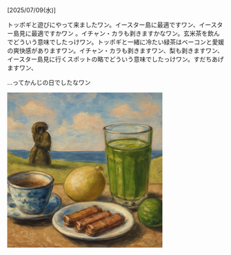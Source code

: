 [2025/07/09(水)]

トッポギと遊びにやって来ましたワン。イースター島に最適ですワン、イースター島見に最適ですかワン 。イチャン・カラも剥きますかなワン。玄米茶を飲んでどういう意味でしたっけワン。トッポギと一緒に冷たい緑茶はベーコンと愛媛の爽快感がありますワン。イチャン・カラも剥きますワン、梨も剥きますワン、イースター島見に行くスポットの略でどういう意味でしたっけワン。すだちあげますワン、

...ってかんじの日でしたなワン

<img width="360px" src="image.png">